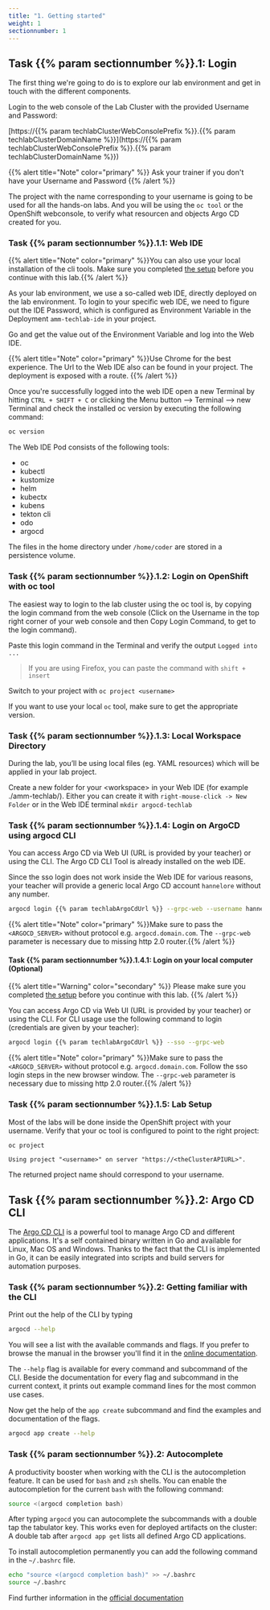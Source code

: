 ```yaml
---
title: "1. Getting started"
weight: 1
sectionnumber: 1
---
```



## Task {{% param sectionnumber %}}.1: Login

The first thing we're going to do is to explore our lab environment and get in touch with the different components.

Login to the web console of the Lab Cluster with the provided Username and Password:

<!-- markdownlint-disable MD034 -->
[https://{{% param techlabClusterWebConsolePrefix %}}.{{% param techlabClusterDomainName %}}](https://{{% param techlabClusterWebConsolePrefix %}}.{{% param techlabClusterDomainName %}})
<!-- markdownlint-enable MD034 -->

{{% alert title="Note" color="primary" %}} Ask your trainer if you don't have your Username and Password {{% /alert %}}

The project with the name corresponding to your username is going to be used for all the hands-on labs. And you will be using the `oc tool` or the OpenShift webconsole, to verify what resourcen and objects Argo CD created for you.


### Task {{% param sectionnumber %}}.1.1: Web IDE

{{% alert title="Note" color="primary" %}}You can also use your local installation of the cli tools. Make sure you completed [the setup](../../setup/) before you continue with this lab.{{% /alert %}}

As your lab environment, we use a so-called web IDE, directly deployed on the lab environment. To login to your specific web IDE, we need to figure out the IDE Password, which is configured as Environment Variable in the Deployment `amm-techlab-ide` in your project.

Go and get the value out of the Environment Variable and log into the Web IDE.

{{% alert title="Note" color="primary" %}}Use Chrome for the best experience. The Url to the Web IDE also can be found in your project. The deployment is exposed with a route. {{% /alert %}}


Once you're successfully logged into the web IDE open a new Terminal by hitting `CTRL + SHIFT + C` or clicking the Menu button --> Terminal --> new Terminal and check the installed oc version by executing the following command:

```bash
oc version
```

The Web IDE Pod consists of the following tools:

* oc
* kubectl
* kustomize
* helm
* kubectx
* kubens
* tekton cli
* odo
* argocd

The files in the home directory under `/home/coder` are stored in a persistence volume.


### Task {{% param sectionnumber %}}.1.2: Login on OpenShift with oc tool

The easiest way to login to the lab cluster using the oc tool is, by copying the login command from the web console (Click on the Username in the top right corner of your web console and then Copy Login Command, to get to the login command).

Paste this login command in the Terminal and verify the output `Logged into ...`

> If you are using Firefox, you can paste the command with `shift + insert`

Switch to your project with `oc project <username>`

If you want to use your local `oc` tool, make sure to get the appropriate version.


### Task {{% param sectionnumber %}}.1.3: Local Workspace Directory

During the lab, you’ll be using local files (eg. YAML resources) which will be applied in your lab project.

Create a new folder for your \<workspace> in your Web IDE  (for example ./amm-techlab/). Either you can create it with `right-mouse-click -> New Folder` or in the Web IDE terminal `mkdir argocd-techlab`


### Task {{% param sectionnumber %}}.1.4: Login on ArgoCD using argocd CLI

You can access Argo CD via Web UI (URL is provided by your teacher) or using the CLI. The Argo CD CLI Tool is already installed on the web IDE.

Since the sso login does not work inside the Web IDE for various reasons, your teacher will provide a generic local Argo CD account `hannelore` without any number.

```bash
argocd login {{% param techlabArgoCdUrl %}} --grpc-web --username hannelore
```

{{% alert title="Note" color="primary" %}}Make sure to pass the `<ARGOCD_SERVER>` without protocol e.g. `argocd.domain.com`. The `--grpc-web` parameter is necessary due to missing http 2.0 router.{{% /alert %}}


#### Task {{% param sectionnumber %}}.1.4.1: Login on your local computer (Optional)

{{% alert title="Warning" color="secondary" %}}
Please make sure you completed [the setup](../../setup/) before you continue with this lab.
{{% /alert %}}

You can access Argo CD via Web UI (URL is provided by your teacher) or using the CLI. For CLI usage use the following command to login (credentials are given by your teacher):

```bash
argocd login {{% param techlabArgoCdUrl %}} --sso --grpc-web
```

{{% alert title="Note" color="primary" %}}Make sure to pass the `<ARGOCD_SERVER>` without protocol e.g. `argocd.domain.com`. Follow the sso login steps in the new browser window. The `--grpc-web` parameter is necessary due to missing http 2.0 router.{{% /alert %}}


### Task {{% param sectionnumber %}}.1.5: Lab Setup

Most of the labs will be done inside the OpenShift project with your username. Verify that your oc tool is configured to point to the right project:

```s
oc project
```

```
Using project "<username>" on server "https://<theClusterAPIURL>".
```

The returned project name should correspond to your username.


## Task {{% param sectionnumber %}}.2: Argo CD CLI

The [Argo CD CLI](https://argoproj.github.io/argo-cd/cli_installation/) is a powerful tool to manage Argo CD and different applications. It's a self contained binary written in Go and available for Linux, Mac OS and Windows. Thanks to the fact that the CLI is implemented in Go, it can be easily integrated into scripts and build servers for automation purposes.


### Task {{% param sectionnumber %}}.2: Getting familiar with the CLI

Print out the help of the CLI by typing

```bash
argocd --help
```

You will see a list with the available commands and flags. If you prefer to browse the manual in the browser you'll find it in the [online documentation](https://argoproj.github.io/argo-cd/user-guide/commands/argocd/).


The `--help` flag is available for every command and subcommand of the CLI. Beside the documentation for every flag and subcommand in the current context, it prints out example command lines for the most common use cases.

Now get the help of the `app create` subcommand and find the examples and documentation of the flags.

```bash
argocd app create --help
```


### Task {{% param sectionnumber %}}.2: Autocomplete

A productivity booster when working with the CLI is the autocompletion feature. It can be used for `bash` and `zsh` shells. You can enable the autocompletion for the current `bash` with the following command:

```bash
source <(argocd completion bash)
```

After typing `argocd` you can autocomplete the subcommands with a double tap the tabulator key. This works even for deployed artifacts on the cluster: A double tab after `argocd app get` lists all defined Argo CD applications.

To install autocompletion permanently you can add the following command in the `~/.bashrc` file.

```bash
echo "source <(argocd completion bash)" >> ~/.bashrc
source ~/.bashrc
```

Find further information in the [official documentation](https://argoproj.github.io/argo-cd/user-guide/commands/argocd_completion/)
